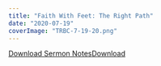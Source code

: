 ```yaml
---
title: "Faith With Feet: The Right Path"
date: "2020-07-19"
coverImage: "TRBC-7-19-20.png"
---
```


[Download Sermon Notes](https://sketchysermons.com/wp-content/uploads/2020/07/trbc-7-19-20.pdf)[Download](https://sketchysermons.com/wp-content/uploads/2020/07/trbc-7-19-20.pdf)
